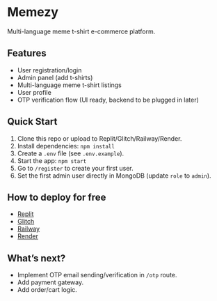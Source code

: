 # Memezy

Multi-language meme t-shirt e-commerce platform.

## Features

- User registration/login
- Admin panel (add t-shirts)
- Multi-language meme t-shirt listings
- User profile
- OTP verification flow (UI ready, backend to be plugged in later)

## Quick Start

1. Clone this repo or upload to Replit/Glitch/Railway/Render.
2. Install dependencies: `npm install`
3. Create a `.env` file (see `.env.example`).
4. Start the app: `npm start`
5. Go to `/register` to create your first user.
6. Set the first admin user directly in MongoDB (update `role` to `admin`).

## How to deploy for free

- [Replit](https://replit.com/)
- [Glitch](https://glitch.com/)
- [Railway](https://railway.app/)
- [Render](https://render.com/free)

## What’s next?

- Implement OTP email sending/verification in `/otp` route.
- Add payment gateway.
- Add order/cart logic.